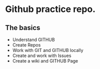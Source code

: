 # Github practice repo.

## The basics
- Understand GITHUB
- Create Repos
- Work with GIT and GITHUB locally
- Create and work with Issues
- Create a wiki and GITHUB Page
